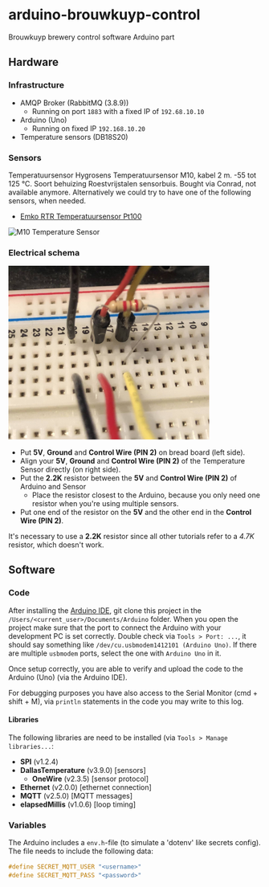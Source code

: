 arduino-brouwkuyp-control
=========================

Brouwkuyp brewery control software
Arduino part

## Hardware
### Infrastructure
- AMQP Broker (RabbitMQ (3.8.9))
  - Running on port `1883` with a fixed IP of `192.68.10.10`
- Arduino (Uno)
  - Running on fixed IP `192.168.10.20`
- Temperature sensors (DB18S20)

### Sensors
Temperatuursensor Hygrosens Temperatuursensor M10, kabel 2 m. -55 tot 125 °C. Soort behuizing Roestvrijstalen sensorbuis. 
Bought via Conrad, not available anymore. Alternatively we could try to have one of the following sensors, when needed.
- [Emko RTR Temperatuursensor Pt100](https://www.conrad.nl/p/emko-rtr-temperatuursensor-sensortype-pt100-meetbereik-temperatuur-50-tot-400-c-sensor-8-mm-2267364)

<img src="https://asset.conrad.com/media10/isa/160267/c1/-/nl/002267364PI00/image.jpg?x=400&y=400" alt="M10 Temperature Sensor" style="width: 400px;"/>

### Electrical schema
<img src="support/wiring-schema.jpg" alt="M10 Temperature Sensor" style="width: 400px;"/>

- Put **5V**, **Ground** and **Control Wire (PIN 2)** on bread board (left side).
- Align your **5V**, **Ground** and **Control Wire (PIN 2)** of the Temperature Sensor directly (on right side).
- Put the **2.2K** resistor between the **5V** and **Control Wire (PIN 2)** of Arduino and Sensor
  - Place the resistor closest to the Arduino, because you only need one resistor when you're using multiple sensors.
- Put one end of the resistor on the **5V** and the other end in the **Control Wire (PIN 2)**.

It's necessary to use a **2.2K** resistor since all other tutorials refer to a *4.7K* resistor, which doesn't work.

## Software
### Code

After installing the [Arduino IDE](https://www.arduino.cc/en/software), git clone this project in the `/Users/<current_user>/Documents/Arduino` folder.
When you open the project make sure that the port to connect the Arduino with your development PC is set correctly.
Double check via `Tools > Port: ...`, it should say something like `/dev/cu.usbmodem1412101 (Arduino Uno)`. If there are
multiple `usbmodem` ports, select the one with `Arduino Uno` in it.

Once setup correctly, you are able to verify and upload the code to the Arduino (Uno) (via the Arduino IDE).

For debugging purposes you have also access to the Serial Monitor (cmd + shift + M), via `println` statements in the code
you may write to this log.

#### Libraries
The following libraries are need to be installed (via `Tools > Manage libraries...`:
- **SPI** (v1.2.4)
- **DallasTemperature** (v3.9.0) [sensors]
  - **OneWire** (v2.3.5) [sensor protocol]
- **Ethernet** (v2.0.0) [ethernet connection] 
- **MQTT** (v2.5.0) [MQTT messages]
- **elapsedMillis** (v1.0.6) [loop timing]

### Variables

The Arduino includes a `env.h`-file (to simulate a 'dotenv' like secrets config). The file needs to include the following data:
```c++
#define SECRET_MQTT_USER "<username>"
#define SECRET_MQTT_PASS "<password>"
```
